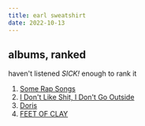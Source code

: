 ```yaml
---
title: earl sweatshirt
date: 2022-10-13
---
```


## albums, ranked

haven't listened *SICK!* enough to rank it

1. [Some Rap Songs](https://open.spotify.com/album/66at85wgO2pu5CccvqUF6i?si=LhupfncjQaKqeBAhuvdj4w)
2. [I Don't Like Shit, I Don't Go Outside](https://open.spotify.com/album/3wUv2IjD5hPrqlPakpczQa?si=4YeXjdYvRcWs8UDoxmuvfg)
3. [Doris](https://open.spotify.com/album/5vRfIDOPJHy3W2wHWbzLlE?si=PkWUz3PMTDCrj35FyfWxqA)
4. [FEET OF CLAY](https://open.spotify.com/album/1RWgm4YvRL0YN1iX1Mto7b?si=stWbc-50TV2hMcp8yhs-dA)